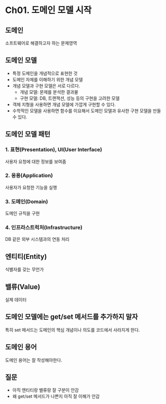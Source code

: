 # Ch01. 도메인 모델 시작

## 도메인

소프트웨어로 해결하고자 하는 문제영역

## 도메인 모델

- 특정 도메인을 개념적으로 표현한 것
- 도메인 자체를 이해하기 위한 개념 모델
- 개념 모델과 구현 모델은 서로 다르다.
  - 개념 모델: 문제를 분석한 결과물
  - 구현 모델: DB, 트랜잭션, 성능 등의 구현을 고려한 모델
- 객체 지형을 사용하면 개념 모델에 가깝게 구현할 수 있다.
- 수학적인 모델을 사용하면 함수를 이요해서 도메인 모델과 유사한 구현 모델을 만들 수 있다.

## 도메인 모델 패턴

### 1. 표현(Presentation), UI(User Interface)

사용자 요청에 대한 정보를 보여줌

### 2. 응용(Application)

사용자가 요청한 기능을 실행

### 3. 도메인(Domain)

도메인 규칙을 구현

### 4. 인프라스트럭처(Infrastructure)

DB 같은 외부 시스템과의 연동 처리

## 엔티티(Entity)

식별자를 갖는 무언가

## 밸류(Value)

실제 데이터

## 도메인 모델에는 get/set 메서드를 추가하지 말자

특히 set 메서드는 도메인의 핵심 개념이나 의도를 코드에서 사라지게 한다.

## 도메인 용어

도메인 용어는 잘 작성해야한다.

## 질문

- 아직 엔티티랑 밸류랑 잘 구분이 안감
- 왜 get/set 메서드가 나쁜지 아직 잘 이해가 안감
